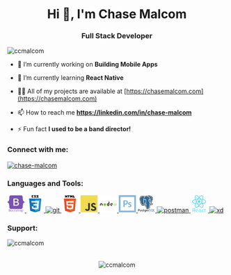 <h1 align="center">Hi 👋, I'm Chase Malcom</h1>
<h3 align="center">Full Stack Developer</h3>

<p align="left"> <img src="https://komarev.com/ghpvc/?username=ccmalcom&label=Profile%20views&color=0e75b6&style=flat" alt="ccmalcom" /> </p>

- 🔭 I’m currently working on **Building Mobile Apps**

- 🌱 I’m currently learning **React Native**

- 👨‍💻 All of my projects are available at [https://chasemalcom.com](https://chasemalcom.com)

- 📫 How to reach me **https://linkedin.com/in/chase-malcom**

- ⚡ Fun fact **I used to be a band director!**

<h3 align="left">Connect with me:</h3>
<p align="left">
<a href="https://linkedin.com/in/chase-malcom" target="blank"><img align="center" src="https://raw.githubusercontent.com/rahuldkjain/github-profile-readme-generator/master/src/images/icons/Social/linked-in-alt.svg" alt="chase-malcom" height="30" width="40" /></a>
</p>

<h3 align="left">Languages and Tools:</h3>
<p align="left"> <a href="https://getbootstrap.com" target="_blank"> <img src="https://raw.githubusercontent.com/devicons/devicon/master/icons/bootstrap/bootstrap-plain-wordmark.svg" alt="bootstrap" width="40" height="40"/> </a> <a href="https://www.w3schools.com/css/" target="_blank"> <img src="https://raw.githubusercontent.com/devicons/devicon/master/icons/css3/css3-original-wordmark.svg" alt="css3" width="40" height="40"/> </a> <a href="https://git-scm.com/" target="_blank"> <img src="https://www.vectorlogo.zone/logos/git-scm/git-scm-icon.svg" alt="git" width="40" height="40"/> </a> <a href="https://www.w3.org/html/" target="_blank"> <img src="https://raw.githubusercontent.com/devicons/devicon/master/icons/html5/html5-original-wordmark.svg" alt="html5" width="40" height="40"/> </a> <a href="https://developer.mozilla.org/en-US/docs/Web/JavaScript" target="_blank"> <img src="https://raw.githubusercontent.com/devicons/devicon/master/icons/javascript/javascript-original.svg" alt="javascript" width="40" height="40"/> </a> <a href="https://nodejs.org" target="_blank"> <img src="https://raw.githubusercontent.com/devicons/devicon/master/icons/nodejs/nodejs-original-wordmark.svg" alt="nodejs" width="40" height="40"/> </a> <a href="https://www.photoshop.com/en" target="_blank"> <img src="https://raw.githubusercontent.com/devicons/devicon/master/icons/photoshop/photoshop-line.svg" alt="photoshop" width="40" height="40"/> </a> <a href="https://www.postgresql.org" target="_blank"> <img src="https://raw.githubusercontent.com/devicons/devicon/master/icons/postgresql/postgresql-original-wordmark.svg" alt="postgresql" width="40" height="40"/> </a> <a href="https://postman.com" target="_blank"> <img src="https://www.vectorlogo.zone/logos/getpostman/getpostman-icon.svg" alt="postman" width="40" height="40"/> </a> <a href="https://reactjs.org/" target="_blank"> <img src="https://raw.githubusercontent.com/devicons/devicon/master/icons/react/react-original-wordmark.svg" alt="react" width="40" height="40"/> </a> <a href="https://www.adobe.com/products/xd.html" target="_blank"> <img src="https://cdn.worldvectorlogo.com/logos/adobe-xd.svg" alt="xd" width="40" height="40"/> </a> </p>

<h3 align="left">Support:</h3>
<p><a href="https://www.buymeacoffee.com/ccmalcom"> <img align="left" src="https://cdn.buymeacoffee.com/buttons/v2/default-yellow.png" height="50" width="210" alt="ccmalcom" /></a></p><br><br>

<p><img align="center" src="https://github-readme-stats.vercel.app/api/top-langs?username=ccmalcom&show_icons=true&locale=en&layout=compact" alt="ccmalcom" /></p>
